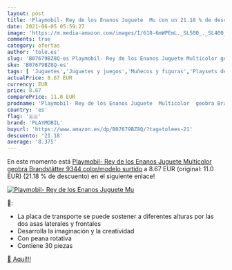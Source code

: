 ```yaml
---
layout: post
title: 'Playmobil- Rey de los Enanos Juguete  Mu con un 21.18 % de descuento'
date: 2021-06-05 05:59:27
image: 'https://m.media-amazon.com/images/I/618-6mWPEmL._SL500_._SL400_.jpg'
comments: true
category: ofertas
author: 'tole.es'
slug: 'B07679BZ8Q-es Playmobil- Rey de los Enanos Juguete Multicolor geobra...'
sku: 'B07679BZ8Q-es'
tags: [ 'Juguetes','Juguetes y juegos','Muñecos y figuras','Playsets de figuras de juguete para niños','playmobil','playmobil-', ]
actualPrice: 8.67 EUR
currency: EUR
price: 8.67
comparePrice: 11.0 EUR
prodname: 'Playmobil- Rey de los Enanos Juguete  Multicolor  geobra Brandstätter 9344    color/modelo surtido'
country: 'es'
flag: '🇪🇸'
brand: 'PLAYMOBIL'
buyurl: 'https://www.amazon.es/dp/B07679BZ8Q/?tag=tolees-21'
descuento: '21.18'
average: '8.375'
---
```


En este momento está [Playmobil- Rey de los Enanos Juguete  Multicolor  geobra Brandstätter 9344    color/modelo surtido](https://www.amazon.es/dp/B07679BZ8Q/?tag=tolees-21) a 8.67 EUR (original: 11.0 EUR) (21.18 %  de descuento) en el siguiente enlace!

[![Playmobil- Rey de los Enanos Juguete  Mu](https://m.media-amazon.com/images/I/618-6mWPEmL._SL500_._SL400_.jpg)](https://www.amazon.es/dp/B07679BZ8Q/?tag=tolees-21)

🔎:

- La placa de transporte se puede sostener a diferentes alturas por las dos asas laterales y frontales
- Desarrolla la imaginación y la creatividad
- Con peana rotativa
- Contiene 30 piezas

[🛒 Aquí!!!](https://www.amazon.es/dp/B07679BZ8Q/?tag=tolees-21)
